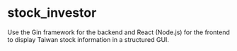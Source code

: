 # stock_investor
Use the Gin framework for the backend and React (Node.js) for the frontend to display Taiwan stock information in a structured GUI.
